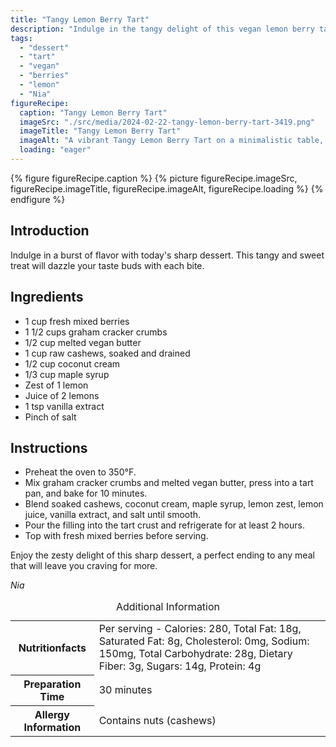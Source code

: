 ```yaml
---
title: "Tangy Lemon Berry Tart"
description: "Indulge in the tangy delight of this vegan lemon berry tart. A zesty dessert bursting with fresh flavors, perfect for any occasion."
tags:
  - "dessert"
  - "tart"
  - "vegan"
  - "berries"
  - "lemon"
  - "Nia"
figureRecipe: 
  caption: "Tangy Lemon Berry Tart"
  imageSrc: "./src/media/2024-02-22-tangy-lemon-berry-tart-3419.png"
  imageTitle: "Tangy Lemon Berry Tart"
  imageAlt: "A vibrant Tangy Lemon Berry Tart on a minimalistic table, adorned with fresh mixed berries, exuding freshness and zesty vegan delight."
  loading: "eager"
---
```


{% figure figureRecipe.caption %}
{% picture figureRecipe.imageSrc, figureRecipe.imageTitle, figureRecipe.imageAlt, figureRecipe.loading %}
{% endfigure %}

## Introduction

Indulge in a burst of flavor with today's sharp dessert. This tangy and sweet treat will dazzle your taste buds with each bite.

## Ingredients

- 1 cup fresh mixed berries
- 1 1/2 cups graham cracker crumbs
- 1/2 cup melted vegan butter
- 1 cup raw cashews, soaked and drained
- 1/2 cup coconut cream
- 1/3 cup maple syrup
- Zest of 1 lemon
- Juice of 2 lemons
- 1 tsp vanilla extract
- Pinch of salt

## Instructions

- Preheat the oven to 350°F.
- Mix graham cracker crumbs and melted vegan butter, press into a tart pan, and bake for 10 minutes.
- Blend soaked cashews, coconut cream, maple syrup, lemon zest, lemon juice, vanilla extract, and salt until smooth.
- Pour the filling into the tart crust and refrigerate for at least 2 hours.
- Top with fresh mixed berries before serving.

Enjoy the zesty delight of this sharp dessert, a perfect ending to any meal that will leave you craving for more.

*Nia*

<table><caption class='sr-only'>Additional Information</caption><tr><th>Nutritionfacts</th><td>Per serving - Calories: 280, Total Fat: 18g, Saturated Fat: 8g, Cholesterol: 0mg, Sodium: 150mg, Total Carbohydrate: 28g, Dietary Fiber: 3g, Sugars: 14g, Protein: 4g&nbsp;</td></tr><tr><th>Preparation Time</th><td>30 minutes&nbsp;</td></tr><tr><th>Allergy Information</th><td>Contains nuts (cashews)&nbsp;</td></tr></table>

